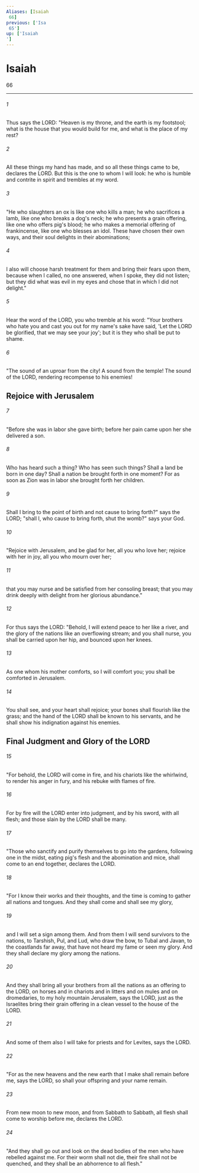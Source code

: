 ```yaml
---
Aliases: [Isaiah 66]
previous: ['Isa 65']
up: ['Isaiah']
---
```

# Isaiah 66

***
 

###### 1 
Thus says the LORD:  "Heaven is my throne,  and the earth is my footstool;  what is the house that you would build for me,  and what is the place of my rest?   

###### 2 
All these things my hand has made,  and so all these things came to be,  declares the LORD.  But this is the one to whom I will look:  he who is humble and contrite in spirit  and trembles at my word.  

###### 3 
"He who slaughters an ox is like one who kills a man;  he who sacrifices a lamb, like one who breaks a dog's neck;  he who presents a grain offering, like one who offers pig's blood;  he who makes a memorial offering of frankincense, like one who blesses an idol.  These have chosen their own ways,  and their soul delights in their abominations;   

###### 4 
I also will choose harsh treatment for them  and bring their fears upon them,  because when I called, no one answered,  when I spoke, they did not listen;  but they did what was evil in my eyes  and chose that in which I did not delight."  

###### 5 
Hear the word of the LORD,  you who tremble at his word:  "Your brothers who hate you  and cast you out for my name's sake  have said, 'Let the LORD be glorified,  that we may see your joy';  but it is they who shall be put to shame.  

###### 6 
"The sound of an uproar from the city!  A sound from the temple!  The sound of the LORD,  rendering recompense to his enemies!  ## Rejoice with Jerusalem  

###### 7 
"Before she was in labor  she gave birth;  before her pain came upon her  she delivered a son.   

###### 8 
Who has heard such a thing?  Who has seen such things?  Shall a land be born in one day?  Shall a nation be brought forth in one moment?  For as soon as Zion was in labor  she brought forth her children.   

###### 9 
Shall I bring to the point of birth and not cause to bring forth?"  says the LORD;  "shall I, who cause to bring forth, shut the womb?"  says your God.  

###### 10 
"Rejoice with Jerusalem, and be glad for her,  all you who love her;  rejoice with her in joy,  all you who mourn over her;   

###### 11 
that you may nurse and be satisfied  from her consoling breast;  that you may drink deeply with delight  from her glorious abundance."  

###### 12 
For thus says the LORD:  "Behold, I will extend peace to her like a river,  and the glory of the nations like an overflowing stream;  and you shall nurse, you shall be carried upon her hip,  and bounced upon her knees.   

###### 13 
As one whom his mother comforts,  so I will comfort you;  you shall be comforted in Jerusalem.   

###### 14 
You shall see, and your heart shall rejoice;  your bones shall flourish like the grass;  and the hand of the LORD shall be known to his servants,  and he shall show his indignation against his enemies.  ## Final Judgment and Glory of the LORD  

###### 15 
"For behold, the LORD will come in fire,  and his chariots like the whirlwind,  to render his anger in fury,  and his rebuke with flames of fire.   

###### 16 
For by fire will the LORD enter into judgment,  and by his sword, with all flesh;  and those slain by the LORD shall be many.  

###### 17 
"Those who sanctify and purify themselves to go into the gardens, following one in the midst, eating pig's flesh and the abomination and mice, shall come to an end together, declares the LORD.  

###### 18 
"For I know their works and their thoughts, and the time is coming to gather all nations and tongues. And they shall come and shall see my glory,  

###### 19 
and I will set a sign among them. And from them I will send survivors to the nations, to Tarshish, Pul, and Lud, who draw the bow, to Tubal and Javan, to the coastlands far away, that have not heard my fame or seen my glory. And they shall declare my glory among the nations.  

###### 20 
And they shall bring all your brothers from all the nations as an offering to the LORD, on horses and in chariots and in litters and on mules and on dromedaries, to my holy mountain Jerusalem, says the LORD, just as the Israelites bring their grain offering in a clean vessel to the house of the LORD.  

###### 21 
And some of them also I will take for priests and for Levites, says the LORD.  

###### 22 
"For as the new heavens and the new earth  that I make  shall remain before me, says the LORD,  so shall your offspring and your name remain.   

###### 23 
From new moon to new moon,  and from Sabbath to Sabbath,  all flesh shall come to worship before me,  declares the LORD.  

###### 24 
"And they shall go out and look on the dead bodies of the men who have rebelled against me. For their worm shall not die, their fire shall not be quenched, and they shall be an abhorrence to all flesh."
